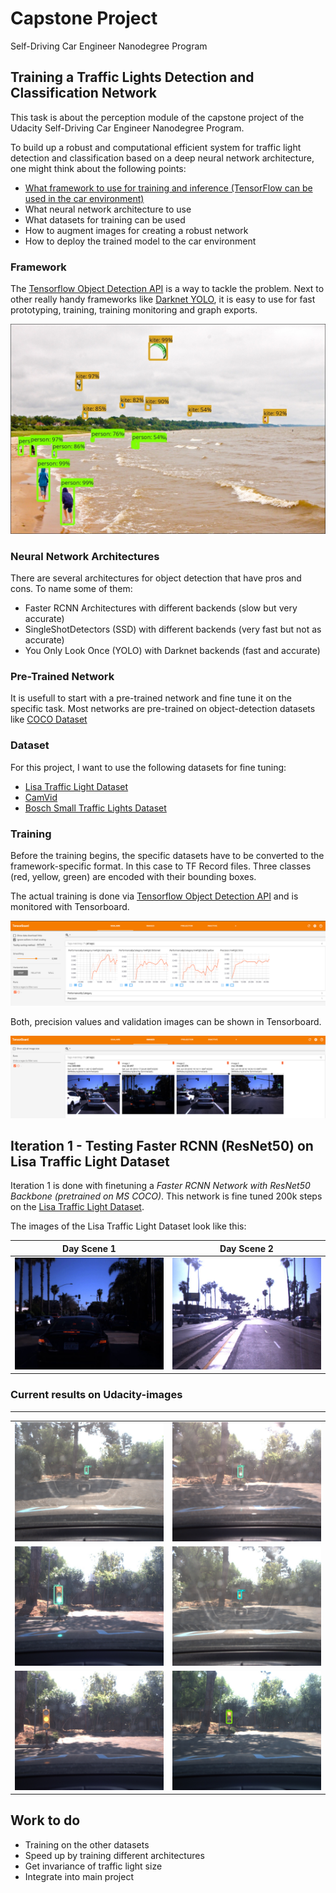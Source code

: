 # Capstone Project
Self-Driving Car Engineer Nanodegree Program

[//]: # (Image References)
[image1]: ./training_trafficlight_sg/training_monitoring.png "moni1"
[image2]: ./training_trafficlight_sg/training_monitoring2.png "moni2"

[image3]: ./training_trafficlight_sg/detection1.jpg "detect1"
[image4]: ./training_trafficlight_sg/detection1b.jpg "detect2"
[image5]: ./training_trafficlight_sg/detection1c.jpg "detect3"
[image6]: ./training_trafficlight_sg/detection2.jpg "detect4"
[image7]: ./training_trafficlight_sg/detection2b.jpg "detect5"
[image8]: ./training_trafficlight_sg/detection3.jpg "detect6"

[image9]: ./training_trafficlight_sg/daySequence1.jpg "orig_modality1"
[image10]: ./training_trafficlight_sg/daySequence1b.jpg "orig_modality2"

[image11]: https://github.com/tensorflow/models/blob/master/research/object_detection/g3doc/img/kites_detections_output.jpg "tensorflow_object"


## Training a Traffic Lights Detection and Classification Network

This task is about the perception module of the capstone project of the Udacity Self-Driving Car Engineer Nanodegree Program.

To build up a robust and computational efficient system for traffic light detection and classification based on a deep neural network architecture, one might think about the following points:

- [What framework to use for training and inference (TensorFlow can be used in the car environment)](https://github.com/stela/CarND-Capstone/tree/traffic-lights-detection/traffic_light_training#framework)
- What neural network architecture to use
- What datasets for training can be used
- How to augment images for creating a robust network
- How to deploy the trained model to the car environment


### Framework

The [Tensorflow Object Detection API](https://github.com/tensorflow/models/tree/master/research/object_detection) is a way to tackle the problem. Next to other really handy frameworks like [Darknet YOLO](https://pjreddie.com/darknet/yolo/), it is easy to use for fast prototyping, training, training monitoring and graph exports.

![detectionAPI][image11]

### Neural Network Architectures

There are several architectures for object detection that have pros and cons. To name some of them:

- Faster RCNN Architectures with different backends (slow but very accurate)
- SingleShotDetectors (SSD) with different backends (very fast but not as accurate)
- You Only Look Once (YOLO) with Darknet backends (fast and accurate)


### Pre-Trained Network

It is usefull to start with a pre-trained network and fine tune it on the specific task. Most networks are pre-trained on object-detection datasets like [COCO Dataset](http://cocodataset.org/#home) 


### Dataset

For this project, I want to use the following datasets for fine tuning:
- [Lisa Traffic Light Dataset](https://www.kaggle.com/mbornoe/lisa-traffic-light-dataset/home)
- [CamVid](http://mi.eng.cam.ac.uk/research/projects/VideoRec/CamVid/)
- [Bosch Small Traffic Lights Dataset](https://hci.iwr.uni-heidelberg.de/node/6132)


### Training

Before the training begins, the specific datasets have to be converted to the framework-specific format. In this case to TF Record files. Three classes (red, yellow, green) are encoded with their bounding boxes.

The actual training is done via [Tensorflow Object Detection API](https://github.com/tensorflow/models/tree/master/research/object_detection) and is monitored with Tensorboard.

![monitor1][image1]

Both, precision values and validation images can be shown in Tensorboard.

![monitor2][image2]




## Iteration 1 - Testing Faster RCNN (ResNet50) on Lisa Traffic Light Dataset

Iteration 1 is done with finetuning a *Faster RCNN Network with ResNet50 Backbone (pretrained on MS COCO)*. This network is fine tuned 200k steps on the [Lisa Traffic Light Dataset](https://www.kaggle.com/mbornoe/lisa-traffic-light-dataset/home).

The images of the Lisa Traffic Light Dataset look like this:

| Day Scene 1 | Day Scene 2 |
:-:|:-:
![orig_1][image9]|![orig_2][image10]



### Current results on Udacity-images
---

| | |
:-:|:-:
![detection1][image3]|![detection2][image4]
![detection3][image5]|![detection4][image6]
![detection5][image7]|![detection6][image8]


## Work to do

- Training on the other datasets
- Speed up by training different architectures
- Get invariance of traffic light size
- Integrate into main project



